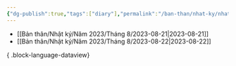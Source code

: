```yaml
---
{"dg-publish":true,"tags":["diary"],"permalink":"/ban-than/nhat-ky/nhat-ky/","dgPassFrontmatter":true}
---
```



- [[Bản thân/Nhật ký/Năm 2023/Tháng 8/2023-08-21\|2023-08-21]]
- [[Bản thân/Nhật ký/Năm 2023/Tháng 8/2023-08-22\|2023-08-22]]

{ .block-language-dataview}